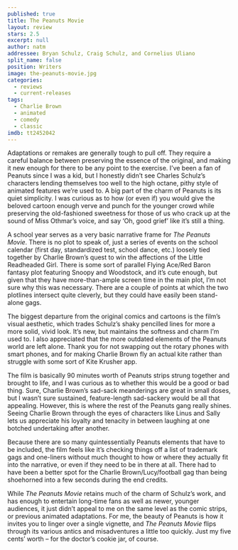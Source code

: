 ```yaml
---
published: true
title: The Peanuts Movie
layout: review
stars: 2.5
excerpt: null
author: natm
addressee: Bryan Schulz, Craig Schulz, and Cornelius Uliano
split_name: false
position: Writers
image: the-peanuts-movie.jpg
categories: 
  - reviews
  - current-releases
tags: 
  - Charlie Brown
  - animated
  - comedy
  - classic
imdb: tt2452042
---
```


Adaptations or remakes are generally tough to pull off. They require a careful balance between preserving the essence of the original, and making it new enough for there to be any point to the exercise. I’ve been a fan of Peanuts since I was a kid, but I honestly didn’t see Charles Schulz’s characters lending themselves too well to the high octane, pithy style of animated features we’re used to. A big part of the charm of Peanuts is its quiet simplicity. I was curious as to how (or even if) you would give the beloved cartoon enough verve and punch for the younger crowd while preserving the old-fashioned sweetness for those of us who crack up at the sound of Miss Othmar’s voice, and say ‘Oh, good grief’ like it’s still a thing. 

A school year serves as a very basic narrative frame for _The Peanuts Movie_. There is no plot to speak of, just a series of events on the school calendar (first day, standardized test, school dance, etc.) loosely tied together by Charlie Brown’s quest to win the affections of the Little Readheaded Girl. There is some sort of parallel Flying Ace/Red Baron fantasy plot featuring Snoopy and Woodstock, and it’s cute enough, but given that they have more-than-ample screen time in the main plot, I’m not sure why this was necessary. There are a couple of points at which the two plotlines intersect quite cleverly, but they could have easily been stand-alone gags.

The biggest departure from the original comics and cartoons is the film’s visual aesthetic, which trades Schulz’s shaky pencilled lines for more a more solid, vivid look. It’s new, but maintains the softness and charm I’m used to. I also appreciated that the more outdated elements of the Peanuts world are left alone. Thank you for not swapping out the rotary phones with smart phones, and for making Charlie Brown fly an actual kite rather than struggle with some sort of Kite Krusher app. 

The film is basically 90 minutes worth of Peanuts strips strung together and brought to life, and I was curious as to whether this would be a good or bad thing. Sure, Charlie Brown’s sad-sack meanderings are great in small doses, but I wasn’t sure sustained, feature-length sad-sackery would be all that appealing. However, this is where the rest of the Peanuts gang really shines. Seeing Charlie Brown through the eyes of characters like Linus and Sally lets us appreciate his loyalty and tenacity in between laughing at one botched undertaking after another.

Because there are so many quintessentially Peanuts elements that have to be included, the film feels like it’s checking things off a list of trademark gags and one-liners without much thought to how or where they actually fit into the narrative, or even if they need to be in there at all. There had to have been a better spot for the Charlie Brown/Lucy/football gag than being shoehorned into a few seconds during the end credits. 

While _The Peanuts Movie_ retains much of the charm of Schulz’s work, and has enough to entertain long-time fans as well as newer, younger audiences, it just didn’t appeal to me on the same level as the comic strips, or previous animated adaptations. For me, the beauty of Peanuts is how it invites you to linger over a single vignette, and _The Peanuts Movie_ flips through its various antics and misadventures a little too quickly. Just my five cents’ worth – for the doctor’s cookie jar, of course.